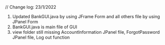 // Change log: 23/1/2022
1. Updated BankGUI.java by using JFrame Form and all others file by using JPanel Form
2. BankGUI.java is main file of GUI
3. view folder still missing AccountInformation JPanel file, ForgotPassword JPanel file, Log out function
